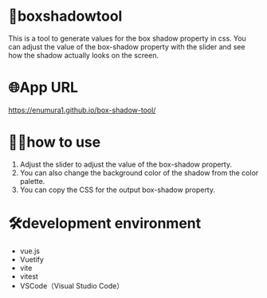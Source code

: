# 🎨boxshadowtool
This is a tool to generate values for the box shadow property in css.
You can adjust the value of the box-shadow property with the slider and see how the shadow actually looks on the screen.

# 🌐App URL
https://enumura1.github.io/box-shadow-tool/

# 👨‍💻how to use
1. Adjust the slider to adjust the value of the box-shadow property.
2. You can also change the background color of the shadow from the color palette.
3. You can copy the CSS for the output box-shadow property.

# 🛠️development environment
- vue.js
- Vuetify
- vite
- vitest
- VSCode（Visual Studio Code）